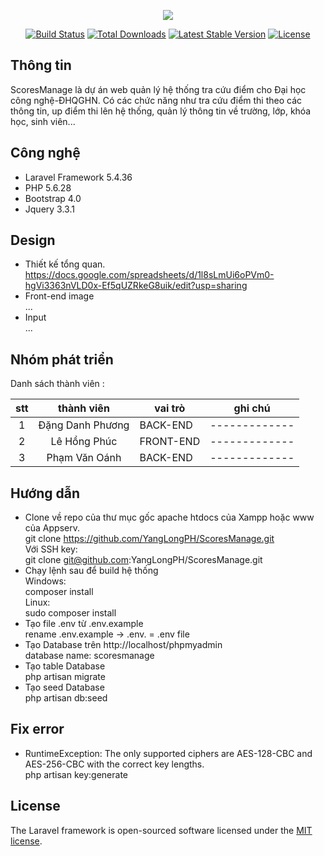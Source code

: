 <p align="center"><img src="https://laravel.com/assets/img/components/logo-laravel.svg"></p>

<p align="center">
<a href="https://travis-ci.org/laravel/framework"><img src="https://travis-ci.org/laravel/framework.svg" alt="Build Status"></a>
<a href="https://packagist.org/packages/laravel/framework"><img src="https://poser.pugx.org/laravel/framework/d/total.svg" alt="Total Downloads"></a>
<a href="https://packagist.org/packages/laravel/framework"><img src="https://poser.pugx.org/laravel/framework/v/stable.svg" alt="Latest Stable Version"></a>
<a href="https://packagist.org/packages/laravel/framework"><img src="https://poser.pugx.org/laravel/framework/license.svg" alt="License"></a>
</p>

## Thông tin
ScoresManage là dự án web quản lý hệ thống tra cứu điểm cho Đại học công nghệ-ĐHQGHN.
Có các chức năng như tra cứu điểm thi theo các thông tin, up điểm thi lên hệ thống, quản lý thông tin về trường, lớp, khóa học, sinh viên...

## Công nghệ
- Laravel Framework 5.4.36
- PHP 5.6.28
- Bootstrap 4.0
- Jquery 3.3.1

## Design
- Thiết kế tổng quan.  
    https://docs.google.com/spreadsheets/d/1l8sLmUi6oPVm0-hgVi3363nVLD0x-Ef5qUZRkeG8uik/edit?usp=sharing
- Front-end image  
    ...
- Input  
    ...
## Nhóm phát triển

Danh sách thành viên :

| stt   |    thành viên     | vai trò   | ghi chú       |
|:-----:|:----------------: |---------  |-------------  |
| 1     | Đặng Danh Phương  | BACK-END  |-------------  |
| 2     | Lê Hồng Phúc      | FRONT-END |-------------  |
| 3     | Phạm Văn Oánh     | BACK-END  |-------------  |

## Hướng dẫn
- Clone về repo của thư mục gốc apache htdocs của Xampp hoặc www của Appserv.  
    git clone https://github.com/YangLongPH/ScoresManage.git  
    Với SSH key:  
    git clone git@github.com:YangLongPH/ScoresManage.git  
- Chạy lệnh sau để build hệ thống  
    Windows:  
        composer install  
    Linux:  
        sudo composer install  
- Tạo file .env từ .env.example  
    rename .env.example -> .env. = .env file  
- Tạo Database trên http://localhost/phpmyadmin  
    database name: scoresmanage 
- Tạo table Database  
    php artisan migrate  
- Tạo seed Database  
    php artisan db:seed  
## Fix error
- RuntimeException: The only supported ciphers are AES-128-CBC and AES-256-CBC with the correct key lengths.  
    php artisan key:generate  
## License

The Laravel framework is open-sourced software licensed under the [MIT license](http://opensource.org/licenses/MIT).
